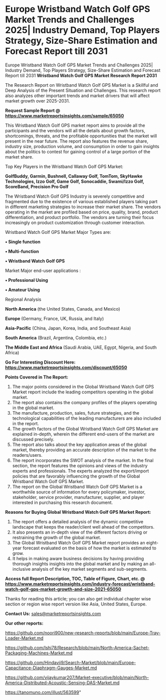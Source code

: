 # Europe Wristband Watch Golf GPS Market Trends and Challenges 2025| Industry Demand, Top Players Strategy, Size-Share Estimation and Forecast Report till 2031
Europe Wristband Watch Golf GPS Market Trends and Challenges 2025| Industry Demand, Top Players Strategy, Size-Share Estimation and Forecast Report till 2031
<strong>Wristband Watch Golf GPS Market Research Report 2031</strong>

The Research Report on Wristband Watch Golf GPS Market is a Skillful and Deep Analysis of the Present Situation and Challenges. This research report also analyzes other important trends and market drivers that will affect market growth over 2025-2031.

<strong>Request Sample Report @ <a href=https://www.marketreportsinsights.com/sample/65050>https://www.marketreportsinsights.com/sample/65050</a></strong>

This Wristband Watch Golf GPS market report aims to provide all the participants and the vendors will all the details about growth factors, shortcomings, threats, and the profitable opportunities that the market will present in the near future. The report also features the revenue share, industry size, production volume, and consumption in order to gain insights about the politics to contest for gaining control of a large portion of the market share.

Top Key Players in the Wristband Watch Golf GPS Market:

<strong>GolfBuddy, Garmin, Bushnell, Callaway Golf, TomTom, SkyHawke Technologies, Izzo Golf, Game Golf, Sonocaddie, Swami/Izzo Golf, ScoreBand, Precision Pro Golf</strong>

The Wristband Watch Golf GPS Industry is severely competitive and fragmented due to the existence of various established players taking part in different marketing strategies to increase their market share. The vendors operating in the market are profiled based on price, quality, brand, product differentiation, and product portfolio. The vendors are turning their focus increasingly on product customization through customer interaction.

Wristband Watch Golf GPS Market Major Types are:

<strong>• Single function

• Multi-function

• Wristband Watch Golf GPS</strong>

Market Major end-user applications :

<strong>• Professional Using

• Amateur Using</strong>

Regional Analysis

</u><strong><b>North America</b></strong> (the United States, Canada, and Mexico)

<strong><b>Europe </b></strong>(Germany, France, UK, Russia, and Italy)

<strong><b>Asia-Pacific</b></strong> (China, Japan, Korea, India, and Southeast Asia)

<strong><b>South America</b></strong> (Brazil, Argentina, Colombia, etc.)

<strong><b>The Middle East and Africa</b></strong> (Saudi Arabia, UAE, Egypt, Nigeria, and South Africa)

<strong>Go For Interesting Discount Here: <a href=https://www.marketreportsinsights.com/discount/65050>https://www.marketreportsinsights.com/discount/65050</a></strong>

<strong>Points Covered in The Report:</strong>
<ol>
  <li>The major points considered in the Global Wristband Watch Golf GPS Market report include the leading competitors operating in the global market.</li>
  <li>The report also contains the company profiles of the players operating in the global market.</li>
  <li>The manufacture, production, sales, future strategies, and the technological capabilities of the leading manufacturers are also included in the report.</li>
  <li>The growth factors of the Global Wristband Watch Golf GPS Market are explained in-depth, wherein the different end-users of the market are discussed precisely.</li>
  <li>The report also talks about the key application areas of the global market, thereby providing an accurate description of the market to the readers/users.</li>
  <li>The report incorporates the SWOT analysis of the market. In the final section, the report features the opinions and views of the industry experts and professionals. The experts analyzed the export/import policies that are favorably influencing the growth of the Global Wristband Watch Golf GPS Market.</li>
  <li>The report on the Global Wristband Watch Golf GPS Market is a worthwhile source of information for every policymaker, investor, stakeholder, service provider, manufacturer, supplier, and player interested in purchasing this research document.</li>
</ol>
<strong>Reasons for Buying Global Wristband Watch Golf GPS Market Report:</strong>

<ol>
  <li>The report offers a detailed analysis of the dynamic competitive landscape that keeps the reader/client well ahead of the competitors.</li>
  <li>It also presents an in-depth view of the different factors driving or restraining the growth of the global market.</li>
  <li>The Global Wristband Watch Golf GPS Market report provides an eight-year forecast evaluated on the basis of how the market is estimated to grow.</li>
  <li>It helps in making aware business decisions by having providing thorough insights insights into the global market and by making an all-inclusive analysis of the key market segments and sub-segments.</li>
</ol>
<strong>Access full Report Description, TOC, Table of Figure, Chart, etc. @ <a href=https://www.marketreportsinsights.com/industry-forecast/wristband-watch-golf-gps-market-growth-and-size-2021-65050>https://www.marketreportsinsights.com/industry-forecast/wristband-watch-golf-gps-market-growth-and-size-2021-65050</a></strong>


Thanks for reading this article; you can also get individual chapter wise section or region wise report version like Asia, United States, Europe.

<strong>Contact Us:</strong>
sales@marketreportsinsights.com

<strong>Our other reports:</strong>

<a href=https://github.com/noori900/new-research-reports/blob/main/Europe-Tray-Loader-Market.md>https://github.com/noori900/new-research-reports/blob/main/Europe-Tray-Loader-Market.md</a>

<a href=https://github.com/Ishi78/Research/blob/main/North-America-Sachet-Packaging-Machines-Market.md>https://github.com/Ishi78/Research/blob/main/North-America-Sachet-Packaging-Machines-Market.md</a>

<a href=https://github.com/Hindavii9/Search-Market/blob/main/Europe-Capacitance-Diaphragm-Gauges-Market.md>https://github.com/Hindavii9/Search-Market/blob/main/Europe-Capacitance-Diaphragm-Gauges-Market.md</a>

<a href=https://github.com/vijaykumar207/Market-executive/blob/main/North-America-Distributed-Acoustic-Sensing-DAS-Market.md>https://github.com/vijaykumar207/Market-executive/blob/main/North-America-Distributed-Acoustic-Sensing-DAS-Market.md</a>

<a href=https://tanomuno.com/illust/563599>https://tanomuno.com/illust/563599</a>"
